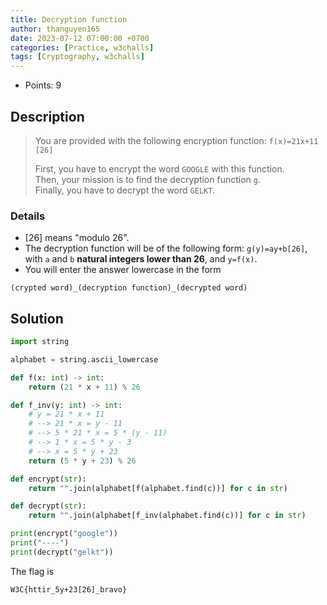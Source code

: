 ```yaml
---
title: Decryption function
author: thanguyen165
date: 2023-07-12 07:00:00 +0700
categories: [Practice, w3challs]
tags: [Cryptography, w3challs]
---
```


* Points: 9

## Description

> You are provided with the following encryption function: ```f(x)=21x+11 [26]```
>
> First, you have to encrypt the word ```GOOGLE``` with this function.  
> Then, your mission is to find the decryption function ```g```.  
> Finally, you have to decrypt the word ```GELKT```.

### Details

- [26] means "modulo 26".  
- The decryption function will be of the following form: ```g(y)=ay+b[26]```, with ```a``` and ```b``` **natural integers lower than 26**, and ```y=f(x)```.
- You will enter the answer lowercase in the form
```
(crypted word)_(decryption function)_(decrypted word)
```

## Solution

```python
import string

alphabet = string.ascii_lowercase

def f(x: int) -> int:
    return (21 * x + 11) % 26

def f_inv(y: int) -> int:
    # y = 21 * x + 11
    # --> 21 * x = y - 11
    # --> 5 * 21 * x = 5 * (y - 11)
    # --> 1 * x = 5 * y - 3
    # --> x = 5 * y + 23
    return (5 * y + 23) % 26

def encrypt(str):
    return "".join(alphabet[f(alphabet.find(c))] for c in str)

def decrypt(str):
    return "".join(alphabet[f_inv(alphabet.find(c))] for c in str)

print(encrypt("google"))
print("----")
print(decrypt("gelkt"))
```

The flag is
```
W3C{httir_5y+23[26]_bravo}
```